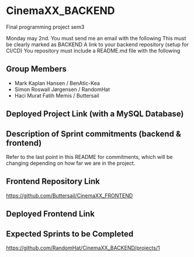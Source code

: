 # CinemaXX_BACKEND
Final programming project sem3

Monday may 2nd.
You must send me an email with the following
This must be clearly marked as BACKEND
A link to your backend repository (setup for CI/CD)
You repository must include a README.md file with the following

## Group Members
- Mark Kaplan Hansen / BenAtic-Kea
- Simon Roswall Jørgensen / RandomHat
- Haci Murat Fatih Memis / Buttersail

## Deployed Project Link (with a MySQL Database)

## Description of Sprint commitments (backend & frontend)
Refer to the last point in this README for commitments, which will be changing depending on how far we are in the project.

## Frontend Repository Link
https://github.com/Buttersail/CinemaXX_FRONTEND

## Deployed Frontend Link

## Expected Sprints to be Completed
https://github.com/RandomHat/CinemaXX_BACKEND/projects/1

